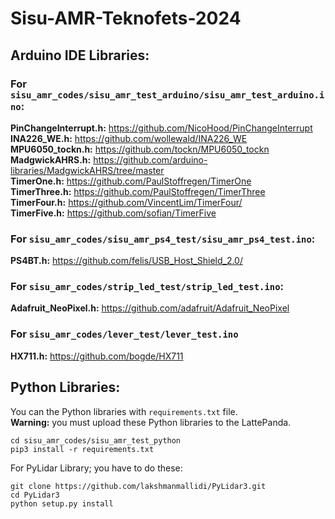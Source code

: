 # Sisu-AMR-Teknofets-2024

## Arduino IDE Libraries:

### For `sisu_amr_codes/sisu_amr_test_arduino/sisu_amr_test_arduino.ino`:
**PinChangeInterrupt.h:** https://github.com/NicoHood/PinChangeInterrupt<br>
**INA226_WE.h:** https://github.com/wollewald/INA226_WE<br>
**MPU6050_tockn.h:** https://github.com/tockn/MPU6050_tockn<br>
**MadgwickAHRS.h:** https://github.com/arduino-libraries/MadgwickAHRS/tree/master<br>
**TimerOne.h:** https://github.com/PaulStoffregen/TimerOne<br>
**TimerThree.h:** https://github.com/PaulStoffregen/TimerThree<br>
**TimerFour.h:** https://github.com/VincentLim/TimerFour/<br>
**TimerFive.h:** https://github.com/sofian/TimerFive<br>

### For `sisu_amr_codes/sisu_amr_ps4_test/sisu_amr_ps4_test.ino`:
**PS4BT.h:** https://github.com/felis/USB_Host_Shield_2.0/<br>

### For `sisu_amr_codes/strip_led_test/strip_led_test.ino`:
**Adafruit_NeoPixel.h:** https://github.com/adafruit/Adafruit_NeoPixel<br>

### For `sisu_amr_codes/lever_test/lever_test.ino`
**HX711.h:** https://github.com/bogde/HX711<br>

## Python Libraries:
You can the Python libraries with `requirements.txt` file.<br>
**Warning:** you must upload these Python libraries to the LattePanda.
```
cd sisu_amr_codes/sisu_amr_test_python
pip3 install -r requirements.txt
```
For PyLidar Library; you have to do these:
```
git clone https://github.com/lakshmanmallidi/PyLidar3.git
cd PyLidar3
python setup.py install
```

